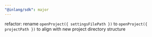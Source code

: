 ```yaml
---
"@inlang/sdk": major
---
```


refactor: rename `openProject({ settingsFilePath })` to `openProject({ projectPath })` to align with new project directory structure
